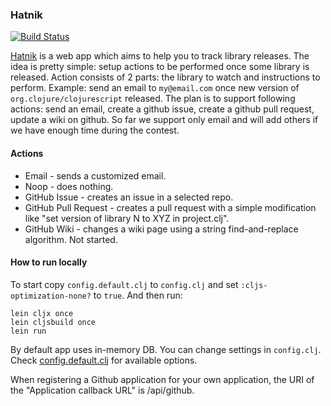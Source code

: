 ### Hatnik

[![Build Status](https://travis-ci.org/nbeloglazov/hatnik.svg)](https://travis-ci.org/nbeloglazov/hatnik/builds)

[Hatnik](http://hatnik.com) is a web app which aims to help you to track library releases. The idea is pretty simple: setup actions to be performed once some library is released. Action consists of 2 parts: the library to watch and instructions to perform. Example: send an email to `my@email.com` once new version of `org.clojure/clojurescript` released. The plan is to support following actions: send an email, create a github issue, create a github pull request, update a wiki on github. So far we support only email and will add others if we have enough time during the contest.

#### Actions

* Email - sends a customized email.
* Noop - does nothing.
* GitHub Issue - creates an issue in a selected repo.
* GitHub Pull Request - creates a pull request with a simple modification like "set version of library N to XYZ in project.clj".
* GitHub Wiki - changes a wiki page using a string find-and-replace algorithm. Not started.

#### How to run locally

To start copy `config.default.clj` to `config.clj` and set `:cljs-optimization-none?` to `true`. And then run:

```shell
lein cljx once
lein cljsbuild once
lein run
```

By default app uses in-memory DB. You can change settings in `config.clj`. Check [config.default.clj](https://github.com/nbeloglazov/hatnik/blob/master/config.default.clj) for available options.

When registering a Github application for your own application, the URI of the "Application callback URL" is /api/github.

